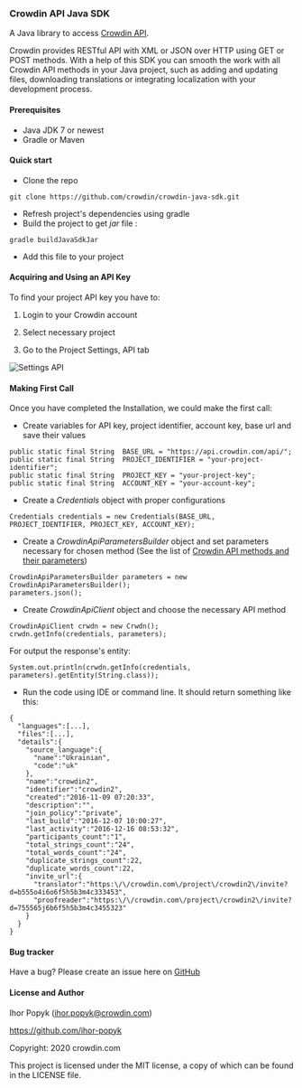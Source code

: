 ### Crowdin API Java SDK

A Java library to access [Crowdin API](https://support.crowdin.com/api/api-integration-setup/).

Crowdin provides RESTful API with XML or JSON over HTTP using GET or POST methods. With a help of this SDK you can smooth the work with all Crowdin API methods in your Java project, such as adding and updating files, downloading translations or integrating localization with your development process.

#### Prerequisites

* Java JDK 7 or newest
* Gradle or Maven

#### Quick start

* Clone the repo
```
git clone https://github.com/crowdin/crowdin-java-sdk.git
```
* Refresh project's dependencies using gradle
* Build the project to get _jar_ file :
```
gradle buildJavaSdkJar
```
* Add this file to your project

#### Acquiring and Using an API Key

To find your project API key you have to:

1. Login to your Crowdin account

2. Select necessary project

3. Go to the Project Settings, API tab

![Settings API](https://support.crowdin.com/assets/docs/settings_api.png)

#### Making First Call

Once you have completed the Installation, we could make the first call:
* Create variables for API key, project identifier, account key, base url and save their values
```
public static final String  BASE_URL = "https://api.crowdin.com/api/";
public static final String  PROJECT_IDENTIFIER = "your-project-identifier";
public static final String  PROJECT_KEY = "your-project-key";
public static final String  ACCOUNT_KEY = "your-account-key";
```
* Create a _Credentials_ object with proper configurations
```
Credentials credentials = new Credentials(BASE_URL, PROJECT_IDENTIFIER, PROJECT_KEY, ACCOUNT_KEY);
```
* Create a _CrowdinApiParametersBuilder_ object and set parameters necessary for chosen method (See the list of [Crowdin API methods and their parameters](https://support.crowdin.com/api/api-integration-setup/))
```
CrowdinApiParametersBuilder parameters = new CrowdinApiParametersBuilder();
parameters.json();
```
* Create _CrowdinApiClient_ object and choose the necessary API method
```
CrowdinApiClient crwdn = new Crwdn();
crwdn.getInfo(credentials, parameters);
```
For output the response's entity:
```
System.out.println(crwdn.getInfo(credentials, parameters).getEntity(String.class));
```
* Run the code using IDE or command line. It should return something like this:
```
{
  "languages":[...],
  "files":[...],
  "details":{
    "source_language":{
      "name":"Ukrainian",
      "code":"uk"
    },
    "name":"crowdin2",
    "identifier":"crowdin2",
    "created":"2016-11-09 07:20:33",
    "description":"",
    "join_policy":"private",
    "last_build":"2016-12-07 10:00:27",
    "last_activity":"2016-12-16 08:53:32",
    "participants_count":"1",
    "total_strings_count":"24",
    "total_words_count":"24",
    "duplicate_strings_count":22,
    "duplicate_words_count":22,
    "invite_url":{
      "translator":"https:\/\/crowdin.com\/project\/crowdin2\/invite?d=b555o4i6o6f5h5b3m4c333453",
      "proofreader":"https:\/\/crowdin.com\/project\/crowdin2\/invite?d=755565j6b6f5h5b3m4c3455323"
    }
  }
}
```

#### Bug tracker
Have a bug? Please create an issue here on [GitHub](https://github.com/crowdin/crowdin-java-sdk/issues)

#### License and Author
Ihor Popyk (ihor.popyk@crowdin.com)

https://github.com/ihor-popyk

Copyright: 2020 crowdin.com

This project is licensed under the MIT license, a copy of which can be found in the LICENSE file.
